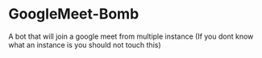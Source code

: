 # GoogleMeet-Bomb
A bot that will join a google meet from multiple instance (If you dont know what an instance is you should not touch this)
